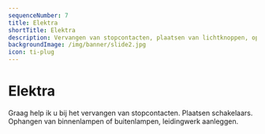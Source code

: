 ```yaml
---
sequenceNumber: 7
title: Elektra  
shortTitle: Elektra
description: Vervangen van stopcontacten, plaatsen van lichtknoppen, ophangen van lampen, leidingwerk aanleggen.
backgroundImage: /img/banner/slide2.jpg
icon: ti-plug
---
```

# Elektra

Graag help ik u bij het vervangen van stopcontacten. Plaatsen schakelaars. Ophangen van binnenlampen of buitenlampen, leidingwerk aanleggen. 